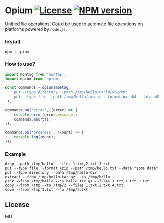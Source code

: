 # Opium [![License][LicenseIMGURL]][LicenseURL] [![NPM version][NPMIMGURL]][NPMURL]

Unified file operations. Could be used to automate file operations on platforms powered by `node.js`.

### Install

```
npm i opium
```

### How to use?

```js
import montag from 'montag';
import opium from 'opium';

const commands = opium(montag`
    put --type directory --path /tmp/hello/world/why/not
    put --type file --path /tmp/hello/tmp.js --format base64 --data aGVsbG8=
`);

commands.on('error', (error) => {
    console.error(error.message);
    commands.abort();
});

commands.on('progress', (count) => {
    console.log(count);
});
```

### Example

```
drop --path /tmp/hello --files 1.txt,2.txt,3.txt
put --type file --format gzip --path /tmp/hello.txt --data "some data"
put --type directory --path /tmp/hello-dir
extract --from /tmp/hello.tar.gz --to /tmp/hello
pack --from /tmp/hello --to hello.tar.gz --files 1.txt,2.txt,3.txt
copy --from /tmp --to /tmp/2 --files 1.txt,2.txt,4.txt
move --from /tmp/1.txt --to /tmp/2.txt
```

## License

MIT

[NPMIMGURL]: https://img.shields.io/npm/v/opium.svg?style=flat
[LicenseIMGURL]: https://img.shields.io/badge/license-MIT-317BF9.svg?style=flat
[NPMURL]: https://npmjs.org/package/opium "npm"
[LicenseURL]: https://tldrlegal.com/license/mit-license "MIT License"
